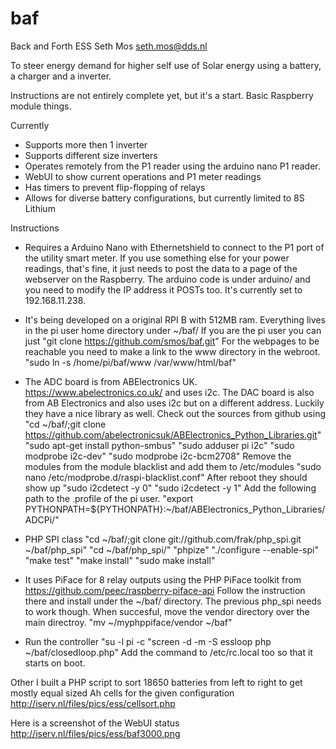 # baf
Back and Forth ESS
Seth Mos <seth.mos@dds.nl>

To steer energy demand for higher self use of Solar energy using a battery, a charger and a inverter.

Instructions are not entirely complete yet, but it's a start. Basic Raspberry module things.

Currently
- Supports more then 1 inverter
- Supports different size inverters
- Operates remotely from the P1 reader using the arduino nano P1 reader.
- WebUI to show current operations and P1 meter readings
- Has timers to prevent flip-flopping of relays
- Allows for diverse battery configurations, but currently limited to 8S Lithium

Instructions
- Requires a Arduino Nano with Ethernetshield to connect to the P1 port of the utility smart meter. If you use something else for your power readings, that's fine, it just needs to post the data to a page of the webserver on the Raspberry. The arduino code is under arduino/ and you need to modify the IP address it POSTs too. It's currently set to 192.168.11.238.

- It's being developed on a original RPI B with 512MB ram. Everything lives in the pi user home directory under ~/baf/
If you are the pi user you can just "git clone https://github.com/smos/baf.git"
For the webpages to be reachable you need to make a link to the www directory in the webroot. "sudo ln -s /home/pi/baf/www /var/www/html/baf"

- The ADC board is from ABElectronics UK. https://www.abelectronics.co.uk/ and uses i2c. The DAC board is also from AB Electronics and also uses i2c but on a different address. Luckily they have a nice library as well.
Check out the sources from github using "cd ~/baf/;git clone https://github.com/abelectronicsuk/ABElectronics_Python_Libraries.git" 
"sudo apt-get install python-smbus"
"sudo adduser pi i2c"
"sudo modprobe i2c-dev"
"sudo modprobe i2c-bcm2708"
Remove the modules from the module blacklist and add them to /etc/modules
"sudo nano /etc/modprobe.d/raspi-blacklist.conf"
After reboot they should show up
"sudo i2cdetect -y 0"
"sudo i2cdetect -y 1"
Add the following path to the .profile of the pi user.
"export PYTHONPATH=${PYTHONPATH}:~/baf/ABElectronics_Python_Libraries/ADCPi/"

- PHP SPI class "cd ~/baf/;git clone git://github.com/frak/php_spi.git ~/baf/php_spi"
"cd ~/baf/php_spi/"
"phpize"
"./configure --enable-spi"
"make test"
"make install"
"sudo make install"

- It uses PiFace for 8 relay outputs using the PHP PiFace toolkit from https://github.com/peec/raspberry-piface-api
Follow the instruction there and install under the ~/baf/ directory. The previous php_spi needs to work though.
When succesful, move the vendor directory over the main directroy. "mv ~/myphppiface/vendor ~/baf"

- Run the controller
"su -l pi -c "screen -d -m -S essloop php ~/baf/closedloop.php"
Add the command to /etc/rc.local too so that it starts on boot.

Other
I built a PHP script to sort 18650 batteries from left to right to get mostly equal sized Ah cells for the given configuration
http://iserv.nl/files/pics/ess/cellsort.php

Here is a screenshot of the WebUI status
http://iserv.nl/files/pics/ess/baf3000.png
